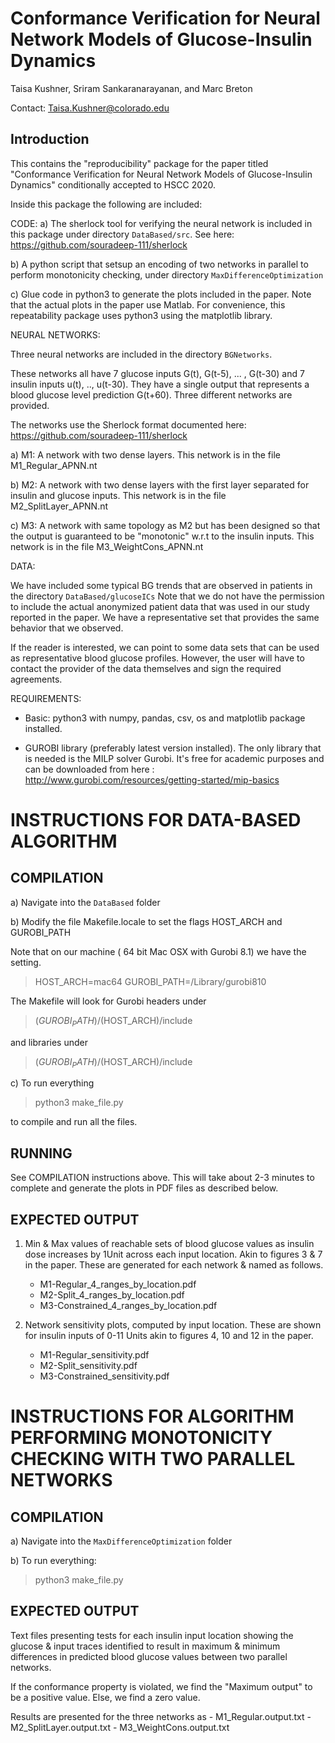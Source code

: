 # Conformance Verification for Neural Network Models of Glucose-Insulin Dynamics

Taisa Kushner, Sriram Sankaranarayanan, and Marc Breton

Contact: Taisa.Kushner@colorado.edu


## Introduction

This contains the "reproducibility" package for the paper titled
"Conformance Verification for Neural Network Models of Glucose-Insulin
Dynamics" conditionally accepted to HSCC 2020.

Inside this package the following are included:


CODE:
a) The sherlock tool for verifying the neural network is included in this package under directory `DataBased/src`.
   See here: https://github.com/souradeep-111/sherlock

b) A python script that setsup an encoding of two networks in parallel
to perform monotonicity checking, under directory `MaxDifferenceOptimization`

c) Glue code in python3 to generate the plots included in the
paper. Note that the actual plots in the paper use Matlab. For
convenience, this repeatability package uses python3 using the
matplotlib library.

NEURAL NETWORKS:

Three neural networks are included in the directory `BGNetworks`.

These networks all have $7$ glucose inputs G(t), G(t-5),
... , G(t-30) and $7$ insulin inputs u(t), .., u(t-30). They have a
single output that represents a blood glucose level prediction
G(t+60). Three different networks are provided.

The networks use the Sherlock format documented here: https://github.com/souradeep-111/sherlock


a) M1: A network with two dense layers. This network is in the file M1_Regular_APNN.nt	

b) M2: A network with two dense layers with the first layer separated for insulin and glucose inputs. This network is in the file M2_SplitLayer_APNN.nt

c) M3: A network with same topology as M2 but has been designed so that the output is guaranteed to be "monotonic" w.r.t
to the insulin inputs.  This network is in the file  M3_WeightCons_APNN.nt




DATA:

We have included some typical BG trends that are observed in patients in the directory `DataBased/glucoseICs`
Note that we do not have the permission to include the actual anonymized patient data that was used
in our study reported in the paper. We have a representative set that provides the same behavior that we observed.

If the reader is interested, we can point to some data sets that can
be used as representative blood glucose profiles.  However, the user
will have to contact the provider of the data themselves and sign the
required agreements.


REQUIREMENTS:

- Basic: python3 with numpy, pandas, csv, os and matplotlib package installed.

- GUROBI library (preferably latest version installed).
The only library that is needed is the MILP solver Gurobi. It's free
for academic purposes and can be downloaded from here :
http://www.gurobi.com/resources/getting-started/mip-basics


# INSTRUCTIONS FOR DATA-BASED ALGORITHM
## COMPILATION

a) Navigate into the `DataBased` folder

b) Modify the file Makefile.locale to set the flags HOST_ARCH and GUROBI_PATH

Note that on our machine ( 64 bit Mac OSX with Gurobi 8.1) we have the setting.

> HOST_ARCH=mac64
> GUROBI_PATH=/Library/gurobi810

The Makefile will look for Gurobi headers under

> $(GUROBI_PATH)/$(HOST_ARCH)/include

and libraries under

> $(GUROBI_PATH)/$(HOST_ARCH)/include


c)  To run everything

> python3 make_file.py

to compile and run all the files.


## RUNNING

See COMPILATION instructions above.  This will take about 2-3 minutes
to complete and generate the plots in PDF files as described below.

## EXPECTED OUTPUT

1. Min & Max values of reachable sets of blood glucose values as insulin dose increases by 1Unit across each input location. Akin to figures 3 & 7 in the paper. These are generated for each network & named as follows.
    - M1-Regular_4_ranges_by_location.pdf 
    - M2-Split_4_ranges_by_location.pdf
    - M3-Constrained_4_ranges_by_location.pdf
    
2. Network sensitivity plots, computed by input location. These are shown for insulin inputs of 0-11 Units akin to figures 4, 10 and 12 in the paper. 
    - M1-Regular_sensitivity.pdf
    - M2-Split_sensitivity.pdf
    - M3-Constrained_sensitivity.pdf


# INSTRUCTIONS FOR ALGORITHM PERFORMING MONOTONICITY CHECKING WITH TWO PARALLEL NETWORKS
## COMPILATION
a) Navigate into the `MaxDifferenceOptimization` folder

b) To run everything: 
> python3 make_file.py

## EXPECTED OUTPUT
Text files presenting tests for each insulin input location showing the glucose & input traces identified to result in maximum & minimum differences in predicted blood glucose values between two parallel networks. 

If the conformance property is violated, we find the "Maximum output" to be a positive value. Else, we find a zero value.

Results are presented for the three networks as 
    - M1_Regular.output.txt
    - M2_SplitLayer.output.txt
    - M3_WeightCons.output.txt



